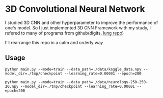 # 3D Convolutional Neural Network

I studied 3D CNN and other hyperparameter to improve the performance of one's model. 
So I just implemented 3D CNN Framework with my study, I refered to many of programs from github(digits, [lung repo](https://github.com/awp4211/lung))

I'll rearrange this repo in a calm and orderly way

## Usage

`python main.py --mode=train --data_path=./data/kaggle_data.npy --model_dir=./tmp/checkpoint --learning_rate=0.00001 --epoch=200`

`python main.py --mode=train --data_path=./data/neurology-250-250-20.npy --model_dir=./tmp/checkpoint --learning_rate=0.00001 --epoch=200`
